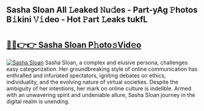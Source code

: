 ## Sasha Sloan All 𝙻eaked 𝙽u𝚍es - Part-yAg 𝙿hotos B𝚒kini 𝚅𝚒deo - Hot 𝙿art 𝙻eaks tukfL

# <h2><a href="http://ld425q8.urlbe.top/?page=Sasha+Sloan">🔗🔗👉👉 Sasha Sloan P𝚑oto𝚜Vid𝚎o</a></h2>

[![Sasha Sloan](https://i.imgur.com/eBuTRDB.gif)](http://ld425q8.urlbe.top/?page=Sasha+Sloan)
Sasha Sloan, a complex and elusive persona, challenges easy categorization. Her groundbreaking style of online communication has enthralled and infuriated spectators, igniting debates on ethics, individuality, and the evolving nature of virtual societies. Despite the ambiguity of her intentions, her mark on online culture is indelible. Armed with an unwavering spirit and undeniable allure, Sasha Sloan journey in the digital realm is unending.
